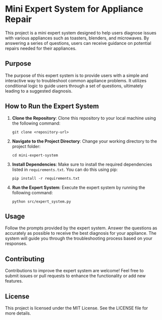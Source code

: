 # Mini Expert System for Appliance Repair

This project is a mini expert system designed to help users diagnose issues with various appliances such as toasters, blenders, and microwaves. By answering a series of questions, users can receive guidance on potential repairs needed for their appliances.

## Purpose

The purpose of this expert system is to provide users with a simple and interactive way to troubleshoot common appliance problems. It utilizes conditional logic to guide users through a set of questions, ultimately leading to a suggested diagnosis.

## How to Run the Expert System

1. **Clone the Repository**: 
   Clone this repository to your local machine using the following command:
   ```
   git clone <repository-url>
   ```

2. **Navigate to the Project Directory**:
   Change your working directory to the project folder:
   ```
   cd mini-expert-system
   ```

3. **Install Dependencies**:
   Make sure to install the required dependencies listed in `requirements.txt`. You can do this using pip:
   ```
   pip install -r requirements.txt
   ```

4. **Run the Expert System**:
   Execute the expert system by running the following command:
   ```
   python src/expert_system.py
   ```

## Usage

Follow the prompts provided by the expert system. Answer the questions as accurately as possible to receive the best diagnosis for your appliance. The system will guide you through the troubleshooting process based on your responses.

## Contributing

Contributions to improve the expert system are welcome! Feel free to submit issues or pull requests to enhance the functionality or add new features.

## License

This project is licensed under the MIT License. See the LICENSE file for more details.